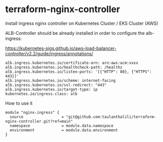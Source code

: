# terraform-nginx-controller
Install ingress nginx controller on Kubernetes Cluster / EKS Cluster (AWS)

ALB-Controller should be already installed in order to configure the alb-ingress:

https://kubernetes-sigs.github.io/aws-load-balancer-controller/v2.2/guide/ingress/annotations/
```
alb.ingress.kubernetes.io/certificate-arn: arn:aws:acm:xxxx
alb.ingress.kubernetes.io/healthcheck-path: /healthz
alb.ingress.kubernetes.io/listen-ports: '[{"HTTP": 80}, {"HTTPS": 443}]'
alb.ingress.kubernetes.io/scheme: internet-facing
alb.ingress.kubernetes.io/ssl-redirect: "443"
alb.ingress.kubernetes.io/target-type: ip
kubernetes.io/ingress.class: alb
```
How to use it
```
module "nginx-ingress" {
  source                 = "git@github.com:taulanthalili/terraform-nginx-controller.git?ref=main"
  namespace              = module.data.namespace
  environment            = module.data.environment
}
```
